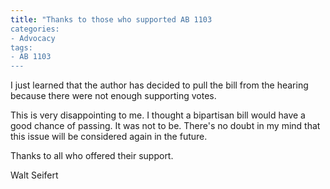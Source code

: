 ```yaml
---
title: "Thanks to those who supported AB 1103
categories:
- Advocacy
tags:
- AB 1103
---
```


I just learned that the author has decided to pull the bill from the hearing because there were not enough supporting votes.

This is very disappointing to me. I thought a bipartisan bill would have a good chance of passing. It was not to be. There's no doubt in my mind that this issue will be considered again in the future.

Thanks to all who offered their support.

Walt Seifert
